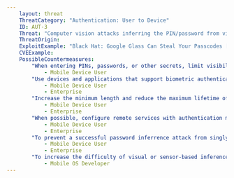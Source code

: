 ```yaml
---
    layout: threat
    ThreatCategory: "Authentication: User to Device"
    ID: AUT-3
    Threat: "Computer vision attacks inferring the PIN/password from video recordings"
    ThreatOrigin:
    ExploitExample: "Black Hat: Google Glass Can Steal Your Passcodes [^126]"
    CVEExample:
    PossibleCountermeasures:
        "When entering PINs, passwords, or other secrets, limit visibility of the device to others.":
            - Mobile Device User
        "Use devices and applications that support biometric authentication methods (e.g. fingerprint), which are not as easily captured by casual recording methods as entry of PINs or passwords.":
            - Mobile Device User
            - Enterprise
        "Increase the minimum length and reduce the maximum lifetime of passwords and PINs to reduce the probability a inference attack will be successful.":
            - Mobile Device User
            - Enterprise
        "When possible, configure remote services with authentication mechanisms that allow the use of random one-time passwords, which if recorded during entry, cannot later be used to authenticate.":
            - Mobile Device User
            - Enterprise
        "To prevent a successful password inferrence attack from singly enabling authentication by an attacker, configure  sensitive services to require 2-factor authentication.":
            - Mobile Device User
            - Enterprise
        "To increase the difficulty of visual or sensor-based inference attacks on entries by the on-screen keyboard, a randomized keyboard layout for PIN or password entry could be implemented as a feature of the mobile OS.":
            - Mobile OS Developer
---
```


